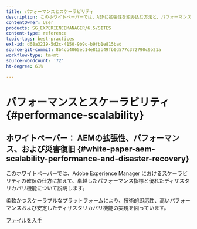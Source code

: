 ```yaml
---
title: パフォーマンスとスケーラビリティ
description: このホワイトペーパーでは、AEMに拡張性を組み込む方法と、パフォーマンス指標および災害復旧機能について説明します。
contentOwner: User
products: SG_EXPERIENCEMANAGER/6.5/SITES
content-type: reference
topic-tags: best-practices
exl-id: d68a3219-5d2c-4150-9b9c-b9fb1e815bad
source-git-commit: 8b4cb4065ec14e813b49fb0d577c372790c9b21a
workflow-type: tm+mt
source-wordcount: '72'
ht-degree: 61%

---
```


# パフォーマンスとスケーラビリティ{#performance-scalability}

## ホワイトペーパー： AEMの拡張性、パフォーマンス、および災害復旧 {#white-paper-aem-scalability-performance-and-disaster-recovery}

このホワイトペーパーでは、Adobe Experience Manager におけるスケーラビリティの確保の仕方に加えて、卓越したパフォーマンス指標と優れたディザスタリカバリ機能について説明します。

柔軟かつスケーラブルなプラットフォームにより、技術的即応性、高いパフォーマンスおよび安定したディザスタリカバリ機能の実現を図っています。

[ファイルを入手](assets/aem_scalability_whitepaperfinal-06122015je.pdf)
